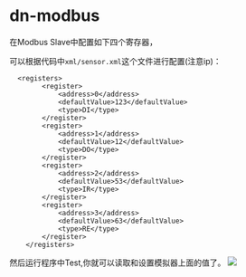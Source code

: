 # dn-modbus

在Modbus Slave中配置如下四个寄存器，

可以根据代码中`xml/sensor.xml`这个文件进行配置(注意ip)：
```
  <registers>
		<register>
			<address>0</address>
			<defaultValue>123</defaultValue>
			<type>DI</type>
		</register>
		<register>
			<address>1</address>
			<defaultValue>12</defaultValue>
			<type>DO</type>
		</register>
		<register>
			<address>2</address>
			<defaultValue>53</defaultValue>
			<type>IR</type>
		</register>
		<register>
			<address>3</address>
			<defaultValue>63</defaultValue>
			<type>RE</type>
		</register>
	</registers>
```
然后运行程序中Test,你就可以读取和设置模拟器上面的值了。
![](http://images.cnblogs.com/cnblogs_com/Dn9x/562583/o_14.pic_hd.jpg)
